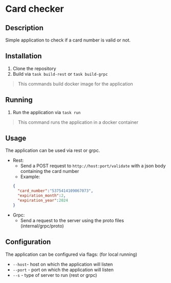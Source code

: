 # Card checker

## Description
Simple application to check if a card number is valid or not.

## Installation
1. Clone the repository
2. Build via `task build-rest` or `task build-grpc`
> This commands build docker image for the application

## Running
1. Run the application via `task run`
> This command runs the application in a docker container

## Usage 
The application can be used via rest or grpc. 
- Rest: 
    - Send a POST request to `http://host:port/validate` with a json body containing the card number
    - Example: 
    ```json
    {
      "card_number":"5375414109067073", 
      "expiration_month":2, 
      "expiration_year":2024
  }
    ```
- Grpc:
  - Send a request to the server using the proto files (internal/grpc/proto)


## Configuration
The application can be configured via flags: (for local running)
- `--host`- host on which the application will listen
- `--port` - port on which the application will listen
- `--s` - type of server to run (rest or grpc)
